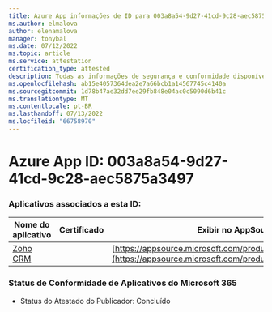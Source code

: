 ```yaml
---
title: Azure App informações de ID para 003a8a54-9d27-41cd-9c28-aec5875a3497
ms.author: elmalova
author: elenamalova
manager: tonybal
ms.date: 07/12/2022
ms.topic: article
ms.service: attestation
certification_type: attested
description: Todas as informações de segurança e conformidade disponíveis para 003a8a54-9d27-41cd-9c28-aec5875a3497.
ms.openlocfilehash: ab15e4057364dea2e7a66bcb1a14567745c4140a
ms.sourcegitcommit: 1d78b47ae32dd7ee29fb848e04ac0c5090d6b41c
ms.translationtype: MT
ms.contentlocale: pt-BR
ms.lasthandoff: 07/13/2022
ms.locfileid: "66758970"
---
```

# <a name="azure-app-id-003a8a54-9d27-41cd-9c28-aec5875a3497"></a>Azure App ID: 003a8a54-9d27-41cd-9c28-aec5875a3497


### <a name="apps-associated-with-this-id"></a>Aplicativos associados a esta ID:
| **Nome do aplicativo** | **Certificado** | **Exibir no AppSource** |
|--------------|---------------|-----------------------|
| [Zoho CRM](../forward/WA104382094.md) |  | [https://appsource.microsoft.com/product/office/WA104382094](https://appsource.microsoft.com/product/office/WA104382094) |

### <a name="microsoft-365-app-compliance-status"></a>Status de Conformidade de Aplicativos do Microsoft 365
- Status do Atestado do Publicador: Concluído
